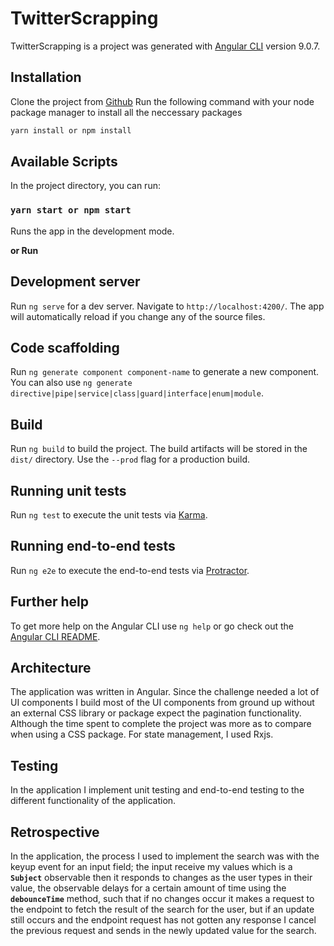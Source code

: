 # TwitterScrapping

TwitterScrapping is a project was generated with [Angular CLI](https://github.com/angular/angular-cli) version 9.0.7.

## Installation
Clone the project from [Github](https://github.com/andela-gike/twitter-scrapping.git)
Run the following command with your node package manager to install all the neccessary packages
```bash
yarn install or npm install
```

## Available Scripts

In the project directory, you can run:

### `yarn start or npm start`
Runs the app in the development mode.<br />

**or Run**
## Development server

Run `ng serve` for a dev server. Navigate to `http://localhost:4200/`. The app will automatically reload if you change any of the source files.

## Code scaffolding

Run `ng generate component component-name` to generate a new component. You can also use `ng generate directive|pipe|service|class|guard|interface|enum|module`.

## Build

Run `ng build` to build the project. The build artifacts will be stored in the `dist/` directory. Use the `--prod` flag for a production build.

## Running unit tests

Run `ng test` to execute the unit tests via [Karma](https://karma-runner.github.io).

## Running end-to-end tests

Run `ng e2e` to execute the end-to-end tests via [Protractor](http://www.protractortest.org/).

## Further help

To get more help on the Angular CLI use `ng help` or go check out the [Angular CLI README](https://github.com/angular/angular-cli/blob/master/README.md).

## Architecture
The application was written in Angular. Since the challenge needed a lot of UI components I build most of the UI components from ground up without an external CSS library or package expect the pagination functionality. Although the time spent to complete the project was more as to compare when using a CSS package. For state management, I used Rxjs.

## Testing
In the application I implement unit testing and end-to-end testing to the different functionality of the application.

## Retrospective
In the application, the process I used to implement the search was with the keyup event for an input field; the input receive my values which is a **`Subject`** observable then it responds to changes as the user types in their value, the observable delays for a certain amount of time using the **`debounceTime`** method, such that if no changes occur it makes a request to the endpoint to fetch the result of the search for the user, but if an update still occurs and the endpoint request has not gotten any response I cancel the previous request and sends in the newly updated value for the search.